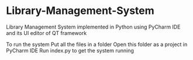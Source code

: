 # Library-Management-System

Library Management System implemented in Python using PyCharm IDE and its UI editor of QT framework

To run the system
Put all the files in a folder 
Open this folder as a project in PyCharm IDE
Run index.py to get the system running
